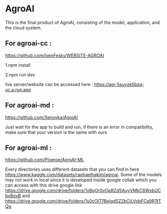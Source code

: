 ﻿# AgroAI
This is the final product of AgroAI, consisting of the model, application, and the cloud system.

## For agroai-cc :

https://github.com/IvenFesky/WEBSITE-AGROAI 

1.npm install
 
2.npm run dev

live server/website can be accessed here : https://api-5suyze5bzq-uc.a.run.app 

## For agroai-md :

https://github.com/Xenovka/AgroAI

Just wait for the app to build and run, if there is an error in compatibility, make sure that your version is the same with ours

## For agroai-ml :

https://github.com/Ploeroe/AgroAI-ML

Every directories uses different datasets that you can find in here https://www.kaggle.com/datasets/raphaelhakim/agroai. Some of the models may not work in local since it is developed inside google collab which you can access with this drive google link https://drive.google.com/drive/folders/1xBgOr0vOpRZdSAuyVMkC6WxbUCbxBgxB and https://drive.google.com/drive/folders/1s0cOIT7BejgdSZZbCiLVobFCa9RTtTQg
